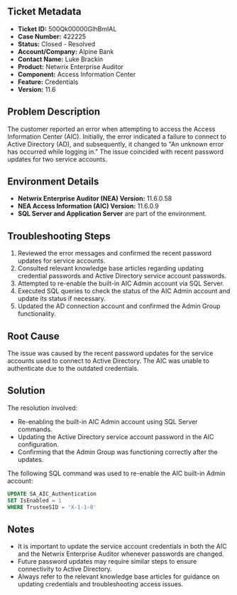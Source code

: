 ## Ticket Metadata
- **Ticket ID:** 500Qk00000GIhBmIAL
- **Case Number:** 422225
- **Status:** Closed - Resolved
- **Account/Company:** Alpine Bank
- **Contact Name:** Luke Brackin
- **Product:** Netwrix Enterprise Auditor
- **Component:** Access Information Center
- **Feature:** Credentials
- **Version:** 11.6

## Problem Description
The customer reported an error when attempting to access the Access Information Center (AIC). Initially, the error indicated a failure to connect to Active Directory (AD), and subsequently, it changed to "An unknown error has occurred while logging in." The issue coincided with recent password updates for two service accounts.

## Environment Details
- **Netwrix Enterprise Auditor (NEA) Version:** 11.6.0.58
- **NEA Access Information (AIC) Version:** 11.6.0.9
- **SQL Server and Application Server** are part of the environment.

## Troubleshooting Steps
1. Reviewed the error messages and confirmed the recent password updates for service accounts.
2. Consulted relevant knowledge base articles regarding updating credential passwords and Active Directory service account passwords.
3. Attempted to re-enable the built-in AIC Admin account via SQL Server.
4. Executed SQL queries to check the status of the AIC Admin account and update its status if necessary.
5. Updated the AD connection account and confirmed the Admin Group functionality.

## Root Cause
The issue was caused by the recent password updates for the service accounts used to connect to Active Directory. The AIC was unable to authenticate due to the outdated credentials.

## Solution
The resolution involved:
- Re-enabling the built-in AIC Admin account using SQL Server commands.
- Updating the Active Directory service account password in the AIC configuration.
- Confirming that the Admin Group was functioning correctly after the updates.

The following SQL command was used to re-enable the AIC built-in Admin account:
```sql
UPDATE SA_AIC_Authentication
SET IsEnabled = 1
WHERE TrusteeSID = 'X-1-1-0'
```

## Notes
- It is important to update the service account credentials in both the AIC and the Netwrix Enterprise Auditor whenever passwords are changed.
- Future password updates may require similar steps to ensure connectivity to Active Directory.
- Always refer to the relevant knowledge base articles for guidance on updating credentials and troubleshooting access issues.